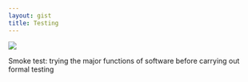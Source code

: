 ```yaml
---
layout: gist
title: Testing
---
```



<img src="{{site.baseurl}}/gist/concepts/testing/convention-microservices-testing.png" style="max-width: 100%;">


Smoke test: trying the major functions of software before carrying out formal testing
